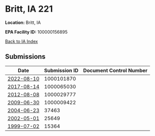 # Britt, IA 221

**Location:** Britt, IA

**EPA Facility ID:** 100000156895

[Back to IA Index](../../index.md)

## Submissions

| Date | Submission ID | Document Control Number |
|------|--------------|-------------------------|
| [2022-08-10](submissions/1000101870.md) | 1000101870 |  |
| [2017-08-14](submissions/1000065030.md) | 1000065030 |  |
| [2012-08-08](submissions/1000029777.md) | 1000029777 |  |
| [2009-06-30](submissions/1000009422.md) | 1000009422 |  |
| [2004-06-23](submissions/37463.md) | 37463 |  |
| [2002-05-01](submissions/25649.md) | 25649 |  |
| [1999-07-02](submissions/15364.md) | 15364 |  |
